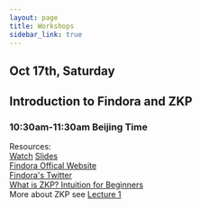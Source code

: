 ```yaml
---
layout: page
title: Workshops
sidebar_link: true
---
```


## Oct 17th, Saturday
## Introduction to Findora and ZKP
### 10:30am-11:30am Beijing Time 

Resources:
</br> 
<a href="">Watch</a>
<a href="">Slides</a>
</br>
<a href="https://findora.org/">Findora Offical Website</a>
</br>
<a href="https://twitter.com/FindoraOrg">Findora's Twitter</a>
</br>
<a href="https://findora.org/2020/04/what-is-zkp-intuition-for-beginners/">What is ZKP? Intuition for Beginners</a>
</br>
More about ZKP see 
<a href="https://samt6.github.io/TIBAItBf20/lecture1.html">Lecture 1 </a>




